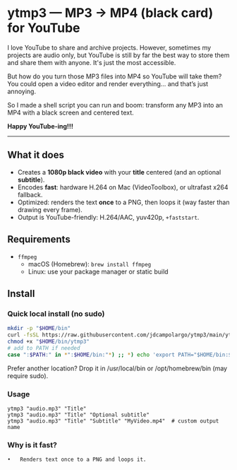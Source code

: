 # ytmp3 — MP3 → MP4 (black card) for YouTube

I love YouTube to share and archive projects. However, sometimes my projects are audio only, but YouTube is still by far the best way to store them and share them with anyone. It's just the most accessible.

But how do you turn those MP3 files into MP4 so YouTube will take them? You could open a video editor and render everything… and that’s just annoying.

So I made a shell script you can run and boom: transform any MP3 into an MP4 with a black screen and centered text.

**Happy YouTube-ing!!!**

---

## What it does

- Creates a **1080p black video** with your **title** centered (and an optional **subtitle**).
- Encodes **fast**: hardware H.264 on Mac (VideoToolbox), or ultrafast x264 fallback.
- Optimized: renders the text **once** to a PNG, then loops it (way faster than drawing every frame).
- Output is YouTube-friendly: H.264/AAC, yuv420p, `+faststart`.

## Requirements

- `ffmpeg`  
  - macOS (Homebrew): `brew install ffmpeg`
  - Linux: use your package manager or static build

## Install

### Quick local install (no sudo)

```bash
mkdir -p "$HOME/bin"
curl -fsSL https://raw.githubusercontent.com/jdcampolargo/ytmp3/main/ytmp3 -o "$HOME/bin/ytmp3"
chmod +x "$HOME/bin/ytmp3"
# add to PATH if needed
case ":$PATH:" in *":$HOME/bin:"*) ;; *) echo 'export PATH="$HOME/bin:$PATH"' >> ~/.zshrc; export PATH="$HOME/bin:$PATH";; esac
```

Prefer another location? Drop it in /usr/local/bin or /opt/homebrew/bin (may require sudo).

### Usage
```
ytmp3 "audio.mp3" "Title"
ytmp3 "audio.mp3" "Title" "Optional subtitle"
ytmp3 "audio.mp3" "Title" "Subtitle" "MyVideo.mp4"  # custom output name
```

### Why is it fast?

	•	Renders text once to a PNG and loops it.

